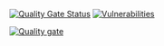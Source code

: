 [![Quality Gate Status](https://sonarcloud.io/api/project_badges/measure?project=Patrick2402_BoarCloud&metric=alert_status)](https://sonarcloud.io/summary/new_code?id=Patrick2402_BoarCloud)
[![Vulnerabilities](https://sonarcloud.io/api/project_badges/measure?project=Patrick2402_BoarCloud&metric=vulnerabilities)](https://sonarcloud.io/summary/new_code?id=Patrick2402_BoarCloud)

[![Quality gate](https://sonarcloud.io/api/project_badges/quality_gate?project=Patrick2402_BoarCloud)](https://sonarcloud.io/summary/new_code?id=Patrick2402_BoarCloud)
